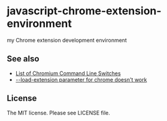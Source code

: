 # javascript-chrome-extension-environment

my Chrome extension development environment

## See also

- [List of Chromium Command Line Switches](http://peter.sh/experiments/chromium-command-line-switches/)
- [--load-extension parameter for chrome doesn't work](http://stackoverflow.com/questions/25064523/load-extension-parameter-for-chrome-doesnt-work)

## License

The MIT license. Please see LICENSE file.
